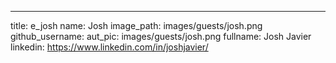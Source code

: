 ---
title: e_josh
name: Josh
image_path: images/guests/josh.png
github_username:
aut_pic: images/guests/josh.png
fullname: Josh Javier
linkedin: https://www.linkedin.com/in/joshjavier/
